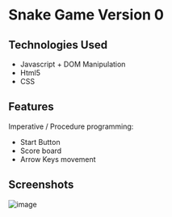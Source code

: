 # Snake Game Version 0

## Technologies Used
- Javascript + DOM Manipulation
- Html5
- CSS


## Features
Imperative / Procedure programming:
- Start Button
- Score board
- Arrow Keys movement 

## Screenshots

![image](https://github.com/user-attachments/assets/cf2be7ed-07e5-4a2d-9b9d-68a080d2a099)